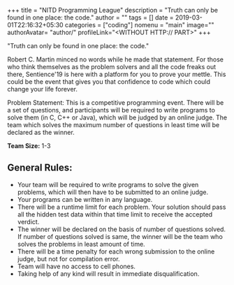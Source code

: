 +++
title = "NITD Programming League"
description = "Truth can only be found in one place: the code."
author = ""
tags = []
date = 2019-03-01T22:16:32+05:30
categories = ["coding"]
nomenu = "main"
image="<BACKGROUND IMAGE FOR YOUR POST>"
authorAvatar= "author/<YOUR AVATAR>"
profileLink="<WITHOUT HTTP:// PART>"
+++

"Truth can only be found in one place: the code."

Robert C. Martin minced no words while he made that statement. For those
who think themselves as the problem solvers and all the code freaks out
there, Sentience'19 is here with a platform for you to prove your
mettle. This could be the event that gives you that confidence to code
which could change your life forever.

Problem Statement: This is a competitive programming event. There will
be a set of questions, and participants will be required to write
programs to solve them (in C, C++ or Java), which will be judged by an
online judge. The team which solves the maximum number of questions in
least time will be declared as the winner.

**Team Size:** 1-3

## General Rules:

-   Your team will be required to write programs to solve the given problems, which will then have to be submitted to an online judge.
-   Your programs can be written in any language.
-   There will be a runtime limit for each problem. Your solution should pass all the hidden test data within that time limit to receive the accepted verdict.
-   The winner will be declared on the basis of number of questions solved. If number of questions solved is same, the winner will be the team who solves the problems in least amount of time.
-   There will be a time penalty for each wrong submission to the online judge, but not for compilation error.
-   Team will have no access to cell phones.
-   Taking help of any kind will result in immediate disqualification.


